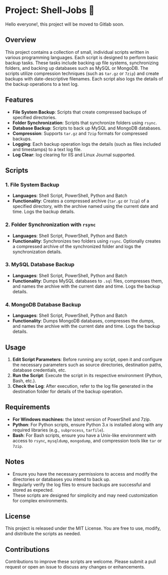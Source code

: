 <link rel="stylesheet" type="text/css" href="https://github.com/rolandougalde/shell-jobs/blob/main/assets/css/cs50-for-md.css">

# Project: Shell-Jobs :shell:

Hello everyone!, this project will be moved to Gitlab soon.

## Overview

This project contains a collection of small, individual scripts written in various programming languages. Each script is designed to perform basic backup tasks. These tasks include backing up file systems, synchronizing folders, and backing up databases such as MySQL or MongoDB. The scripts utilize compression techniques (such as `tar.gz` or `7zip`) and create backups with date-descriptive filenames. Each script also logs the details of the backup operations to a text log.

## Features

- **File System Backup**: Scripts that create compressed backups of specified directories.
- **Folder Synchronization**: Scripts that synchronize folders using `rsync`.
- **Database Backup**: Scripts to back up MySQL and MongoDB databases.
- **Compression**: Supports `tar.gz` and `7zip` formats for compressed backups.
- **Logging**: Each backup operation logs the details (such as files included and timestamps) to a text log file.
- **Log Clear**: log clearing for IIS and Linux Journal supported.

## Scripts

### 1. File System Backup

- **Languages**: Shell Script, PowerShell, Python and Batch
- **Functionality**: Creates a compressed archive (`tar.gz` or `7zip`) of a specified directory, with the archive named using the current date and time. Logs the backup details.

### 2. Folder Synchronization with `rsync`

- **Languages**: Shell Script, PowerShell, Python and Batch
- **Functionality**: Synchronizes two folders using `rsync`. Optionally creates a compressed archive of the synchronized folder and logs the synchronization details.

### 3. MySQL Database Backup

- **Languages**: Shell Script, PowerShell, Python and Batch
- **Functionality**: Dumps MySQL databases to `.sql` files, compresses them, and names the archive with the current date and time. Logs the backup details.

### 4. MongoDB Database Backup

- **Languages**: Shell Script, PowerShell, Python and Batch
- **Functionality**: Dumps MongoDB databases, compresses the dumps, and names the archive with the current date and time. Logs the backup details.

## Usage

1. **Edit Script Parameters**: Before running any script, open it and configure the necessary parameters such as source directories, destination paths, database credentials, etc.
2. **Run the Script**: Execute the script in its respective environment (Python, Bash, etc.).
3. **Check the Log**: After execution, refer to the log file generated in the destination folder for details of the backup operation.

## Requirements

- **For Windows machines:** the latest version of PowerShell and 7zip.
- **Python**: For Python scripts, ensure Python 3.x is installed along with any required libraries (e.g., `subprocess`, `tarfile`).
- **Bash**: For Bash scripts, ensure you have a Unix-like environment with access to `rsync`, `mysqldump`, `mongodump`, and compression tools like `tar` or `7zip`.

## Notes

- Ensure you have the necessary permissions to access and modify the directories or databases you intend to back up.
- Regularly verify the log files to ensure backups are successful and stored as expected.
- These scripts are designed for simplicity and may need customization for complex environments.

## License

This project is released under the MIT License. You are free to use, modify, and distribute the scripts as needed.

## Contributions

Contributions to improve these scripts are welcome. Please submit a pull request or open an issue to discuss any changes or enhancements.
